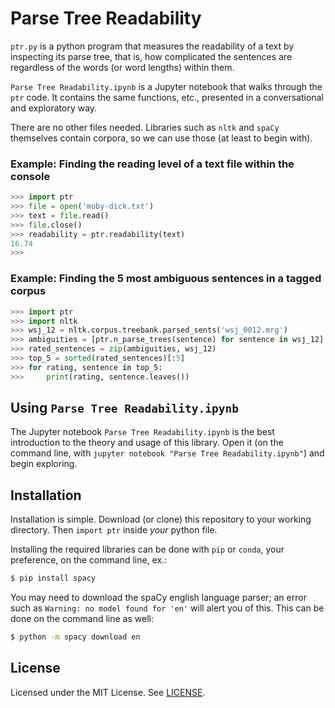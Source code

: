 # Parse Tree Readability

`ptr.py` is a python program that measures the readability of a text by inspecting its parse tree, that is, how complicated the sentences are regardless of the words (or word lengths) within them.

`Parse Tree Readability.ipynb` is a Jupyter notebook that walks through the `ptr` code. It contains the same functions, etc., presented in a conversational and exploratory way.

There are no other files needed. Libraries such as `nltk` and `spaCy` themselves contain corpora, so we can use those (at least to begin with).

### Example: Finding the reading level of a text file within the console

```python
>>> import ptr
>>> file = open('moby-dick.txt')
>>> text = file.read()
>>> file.close()
>>> readability = ptr.readability(text)
16.74
>>>
```

### Example: Finding the 5 most ambiguous sentences in a tagged corpus

```python
>>> import ptr
>>> import nltk
>>> wsj_12 = nltk.corpus.treebank.parsed_sents('wsj_0012.mrg')
>>> ambiguities = [ptr.n_parse_trees(sentence) for sentence in wsj_12]
>>> rated_sentences = zip(ambiguities, wsj_12)
>>> top_5 = sorted(rated_sentences)[:5]
>>> for rating, sentence in top_5:
>>>     print(rating, sentence.leaves())
```

## Using `Parse Tree Readability.ipynb`

The Jupyter notebook `Parse Tree Readability.ipynb` is the best introduction to the theory and usage of this library. Open it (on the command line, with `jupyter notebook "Parse Tree Readability.ipynb"`) and begin exploring.

## Installation

Installation is simple. Download (or clone) this repository to your working directory. Then `import ptr` inside _your_ python file.

Installing the required libraries can be done with `pip` or `conda`, your preference, on the command line, ex.:

```bash
$ pip install spacy
```

You may need to download the spaCy english language parser; an error such as `Warning: no model found for 'en'` will alert you of this. This can be done on the command line as well:

```bash
$ python -m spacy download en
```

## License

Licensed under the MIT License. See [LICENSE](LICENSE).